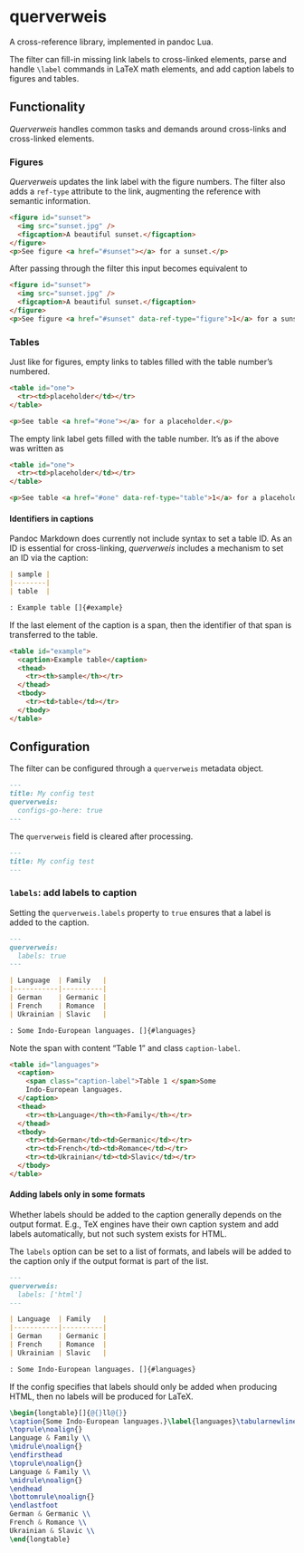 querverweis
===========

A cross-reference library, implemented in pandoc Lua.

The filter can fill-in missing link labels to cross-linked elements,
parse and handle `\label` commands in LaTeX math elements, and add
caption labels to figures and tables.


<!-- DO NOT EDIT AFTER THIS LINE! THE FOLLOWING CONTENT IS GENERATED -->

Functionality
-------------

*Querverweis* handles common tasks and demands around cross-links and
cross-linked elements.

### Figures

*Querverweis* updates the link label with the figure numbers. The filter
also adds a `ref-type` attribute to the link, augmenting the reference
with semantic information.

``` html
<figure id="sunset">
  <img src="sunset.jpg" />
  <figcaption>A beautiful sunset.</figcaption>
</figure>
<p>See figure <a href="#sunset"></a> for a sunset.</p>
```

After passing through the filter this input becomes equivalent to

``` html
<figure id="sunset">
  <img src="sunset.jpg" />
  <figcaption>A beautiful sunset.</figcaption>
</figure>
<p>See figure <a href="#sunset" data-ref-type="figure">1</a> for a sunset.</p>
```

### Tables

Just like for figures, empty links to tables filled with the table
number’s numbered.

``` html
<table id="one">
  <tr><td>placeholder</td></tr>
</table>

<p>See table <a href="#one"></a> for a placeholder.</p>
```

The empty link label gets filled with the table number. It’s as if the
above was written as

``` html
<table id="one">
  <tr><td>placeholder</td></tr>
</table>

<p>See table <a href="#one" data-ref-type="table">1</a> for a placeholder.</p>
```

#### Identifiers in captions

Pandoc Markdown does currently not include syntax to set a table ID. As
an ID is essential for cross-linking, *querverweis* includes a mechanism
to set an ID via the caption:

``` markdown
| sample |
|--------|
| table  |

: Example table []{#example}
```

If the last element of the caption is a span, then the identifier of
that span is transferred to the table.

``` html
<table id="example">
  <caption>Example table</caption>
  <thead>
    <tr><th>sample</th></tr>
  </thead>
  <tbody>
    <tr><td>table</td></tr>
  </tbody>
</table>
```

Configuration
-------------

The filter can be configured through a `querverweis` metadata object.

``` markdown
---
title: My config test
querverweis:
  configs-go-here: true
---
```

The `querverweis` field is cleared after processing.

``` markdown
---
title: My config test
---
```

### `labels`: add labels to caption

Setting the `querverweis.labels` property to `true` ensures that a label
is added to the caption.

``` markdown
---
querverweis:
  labels: true
---

| Language  | Family   |
|-----------|----------|
| German    | Germanic |
| French    | Romance  |
| Ukrainian | Slavic   |

: Some Indo-European languages. []{#languages}
```

Note the span with content “Table 1” and class `caption-label`.

``` html
<table id="languages">
  <caption>
    <span class="caption-label">Table 1 </span>Some
    Indo-European languages.
  </caption>
  <thead>
    <tr><th>Language</th><th>Family</th></tr>
  </thead>
  <tbody>
    <tr><td>German</td><td>Germanic</td></tr>
    <tr><td>French</td><td>Romance</td></tr>
    <tr><td>Ukrainian</td><td>Slavic</td></tr>
  </tbody>
</table>
```

#### Adding labels only in some formats

Whether labels should be added to the caption generally depends on the
output format. E.g., TeX engines have their own caption system and add
labels automatically, but not such system exists for HTML.

The `labels` option can be set to a list of formats, and labels will be
added to the caption only if the output format is part of the list.

``` markdown
---
querverweis:
  labels: ['html']
---

| Language  | Family   |
|-----------|----------|
| German    | Germanic |
| French    | Romance  |
| Ukrainian | Slavic   |

: Some Indo-European languages. []{#languages}
```

If the config specifies that labels should only be added when producing
HTML, then no labels will be produced for LaTeX.

``` latex
\begin{longtable}[]{@{}ll@{}}
\caption{Some Indo-European languages.}\label{languages}\tabularnewline
\toprule\noalign{}
Language & Family \\
\midrule\noalign{}
\endfirsthead
\toprule\noalign{}
Language & Family \\
\midrule\noalign{}
\endhead
\bottomrule\noalign{}
\endlastfoot
German & Germanic \\
French & Romance \\
Ukrainian & Slavic \\
\end{longtable}
```
